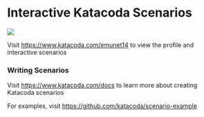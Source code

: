# Interactive Katacoda Scenarios

[![](http://shields.katacoda.com/katacoda/emunet14/count.svg)](https://www.katacoda.com/emunet14 "Get your profile on Katacoda.com")

Visit https://www.katacoda.com/emunet14 to view the profile and interactive scenarios

### Writing Scenarios
Visit https://www.katacoda.com/docs to learn more about creating Katacoda scenarios

For examples, visit https://github.com/katacoda/scenario-example
